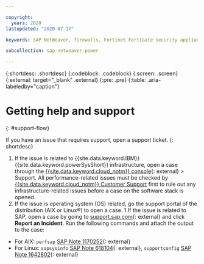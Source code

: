 ```yaml
---

copyright:
  years: 2020
lastupdated: "2020-07-17"

keywords: SAP NetWeaver, firewalls, Fortinet FortiGate security appliance

subcollection: sap-netweaver-power

---
```


{:shortdesc: .shortdesc}
{:codeblock: .codeblock}
{:screen: .screen}
{:external: target="_blank" .external}
{:pre: .pre}
{:table: .aria-labeledby="caption"}

# Getting help and support
{: #support-flow}

If you have an issue that requires support, open a support ticket.
{: shortdesc}

1. If the issue is related to {{site.data.keyword.IBM}} {{site.data.keyword.powerSysShort}} infrastructure, open a case through the [{{site.data.keyword.cloud_notm}} console](https://cloud.ibm.com){: external} > Support. All performance-related issues must be checked by [{{site.data.keyword.cloud_notm}} Customer Support](/docs/get-support?topic=get-support-getting-customer-support#getting-customer-support) first to rule out any infrastructure-related issues before a case on the software stack is opened.
1. If the issue is operating system (OS) related, go the support portal of the distribution (AIX or Linux&reg;) to open a case.
1.If the issue is related to SAP, open a case by going to [support.sap.com](https://support.sap.com/en/index.html){: external} and click **Report an Incident**. Run the following commands and attach the output to the case:

  * For AIX: `perfsap` [SAP Note 1170252](https://launchpad.support.sap.com/#/notes/1170252){: external}
  * For Linux: `sapsysinfo` [SAP Note 618104](https://launchpad.support.sap.com/#/notes/618104){: external}, `supportconfig` [SAP Note 1642802](https://launchpad.support.sap.com/#/notes/1642802){: external}
